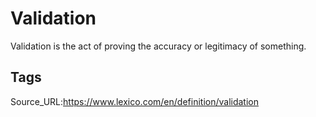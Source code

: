 # Validation
Validation is the act of proving the accuracy or legitimacy of something.
## Tags
Source_URL:https://www.lexico.com/en/definition/validation
